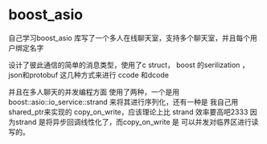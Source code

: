 # boost_asio

自己学习boost_asio 库写了一个多人在线聊天室，支持多个聊天室，并且每个用户绑定名字

设计了彼此通信的简单的消息类型，使用了c struct， boost 的serilization ，json和protobuf 这几种方式来进行 ccode 和dcode 

并且在多人聊天的并发编程方面 使用了两种，一个是用boost::asio::io_service::strand 来将其进行序列化，还有一种是 我自己用shared_ptr来实现的
copy_on_write，应该理论上比 strand  效率要高吧2333
因为strand 是将异步回调线性化了，而copy_on_write 是 可以并发对临界区进行读写的。

